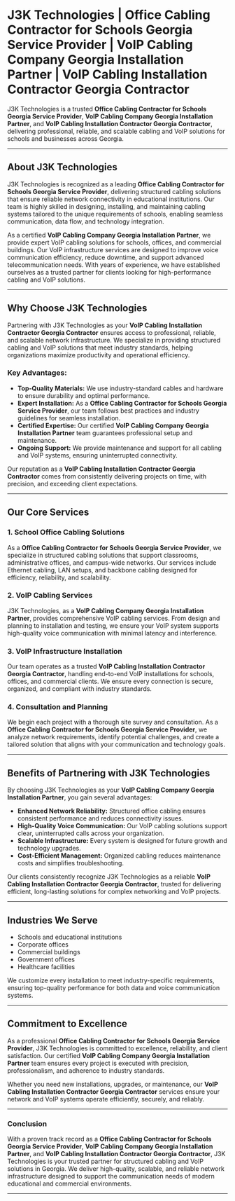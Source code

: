 
# J3K Technologies | Office Cabling Contractor for Schools Georgia Service Provider | VoIP Cabling Company Georgia Installation Partner | VoIP Cabling Installation Contractor Georgia Contractor

J3K Technologies is a trusted **Office Cabling Contractor for Schools Georgia Service Provider**, **VoIP Cabling Company Georgia Installation Partner**, and **VoIP Cabling Installation Contractor Georgia Contractor**, delivering professional, reliable, and scalable cabling and VoIP solutions for schools and businesses across Georgia.

---

## About J3K Technologies

J3K Technologies is recognized as a leading **Office Cabling Contractor for Schools Georgia Service Provider**, delivering structured cabling solutions that ensure reliable network connectivity in educational institutions. Our team is highly skilled in designing, installing, and maintaining cabling systems tailored to the unique requirements of schools, enabling seamless communication, data flow, and technology integration.

As a certified **VoIP Cabling Company Georgia Installation Partner**, we provide expert VoIP cabling solutions for schools, offices, and commercial buildings. Our VoIP infrastructure services are designed to improve voice communication efficiency, reduce downtime, and support advanced telecommunication needs. With years of experience, we have established ourselves as a trusted partner for clients looking for high-performance cabling and VoIP solutions.

---

## Why Choose J3K Technologies

Partnering with J3K Technologies as your **VoIP Cabling Installation Contractor Georgia Contractor** ensures access to professional, reliable, and scalable network infrastructure. We specialize in providing structured cabling and VoIP solutions that meet industry standards, helping organizations maximize productivity and operational efficiency.

### Key Advantages:
- **Top-Quality Materials:** We use industry-standard cables and hardware to ensure durability and optimal performance.  
- **Expert Installation:** As a **Office Cabling Contractor for Schools Georgia Service Provider**, our team follows best practices and industry guidelines for seamless installation.  
- **Certified Expertise:** Our certified **VoIP Cabling Company Georgia Installation Partner** team guarantees professional setup and maintenance.  
- **Ongoing Support:** We provide maintenance and support for all cabling and VoIP systems, ensuring uninterrupted connectivity.  

Our reputation as a **VoIP Cabling Installation Contractor Georgia Contractor** comes from consistently delivering projects on time, with precision, and exceeding client expectations.

---

## Our Core Services

### 1. School Office Cabling Solutions
As a **Office Cabling Contractor for Schools Georgia Service Provider**, we specialize in structured cabling solutions that support classrooms, administrative offices, and campus-wide networks. Our services include Ethernet cabling, LAN setups, and backbone cabling designed for efficiency, reliability, and scalability.

### 2. VoIP Cabling Services
J3K Technologies, as a **VoIP Cabling Company Georgia Installation Partner**, provides comprehensive VoIP cabling services. From design and planning to installation and testing, we ensure your VoIP system supports high-quality voice communication with minimal latency and interference.

### 3. VoIP Infrastructure Installation
Our team operates as a trusted **VoIP Cabling Installation Contractor Georgia Contractor**, handling end-to-end VoIP installations for schools, offices, and commercial clients. We ensure every connection is secure, organized, and compliant with industry standards.

### 4. Consultation and Planning
We begin each project with a thorough site survey and consultation. As a **Office Cabling Contractor for Schools Georgia Service Provider**, we analyze network requirements, identify potential challenges, and create a tailored solution that aligns with your communication and technology goals.

---

## Benefits of Partnering with J3K Technologies

By choosing J3K Technologies as your **VoIP Cabling Company Georgia Installation Partner**, you gain several advantages:

- **Enhanced Network Reliability:** Structured office cabling ensures consistent performance and reduces connectivity issues.  
- **High-Quality Voice Communication:** Our VoIP cabling solutions support clear, uninterrupted calls across your organization.  
- **Scalable Infrastructure:** Every system is designed for future growth and technology upgrades.  
- **Cost-Efficient Management:** Organized cabling reduces maintenance costs and simplifies troubleshooting.  

Our clients consistently recognize J3K Technologies as a reliable **VoIP Cabling Installation Contractor Georgia Contractor**, trusted for delivering efficient, long-lasting solutions for complex networking and VoIP projects.

---

## Industries We Serve

- Schools and educational institutions  
- Corporate offices  
- Commercial buildings  
- Government offices  
- Healthcare facilities  

We customize every installation to meet industry-specific requirements, ensuring top-quality performance for both data and voice communication systems.

---

## Commitment to Excellence

As a professional **Office Cabling Contractor for Schools Georgia Service Provider**, J3K Technologies is committed to excellence, reliability, and client satisfaction. Our certified **VoIP Cabling Company Georgia Installation Partner** team ensures every project is executed with precision, professionalism, and adherence to industry standards.  

Whether you need new installations, upgrades, or maintenance, our **VoIP Cabling Installation Contractor Georgia Contractor** services ensure your network and VoIP systems operate efficiently, securely, and reliably.

---

### Conclusion

With a proven track record as a **Office Cabling Contractor for Schools Georgia Service Provider**, **VoIP Cabling Company Georgia Installation Partner**, and **VoIP Cabling Installation Contractor Georgia Contractor**, J3K Technologies is your trusted partner for structured cabling and VoIP solutions in Georgia. We deliver high-quality, scalable, and reliable network infrastructure designed to support the communication needs of modern educational and commercial environments.

---
